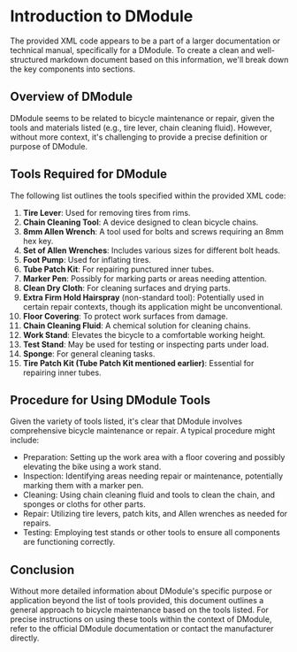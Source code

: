 # Introduction to DModule
The provided XML code appears to be a part of a larger documentation or technical manual, specifically for a DModule. To create a clean and well-structured markdown document based on this information, we'll break down the key components into sections.

## Overview of DModule
DModule seems to be related to bicycle maintenance or repair, given the tools and materials listed (e.g., tire lever, chain cleaning fluid). However, without more context, it's challenging to provide a precise definition or purpose of DModule.

## Tools Required for DModule
The following list outlines the tools specified within the provided XML code:

1. **Tire Lever**: Used for removing tires from rims.
2. **Chain Cleaning Tool**: A device designed to clean bicycle chains.
3. **8mm Allen Wrench**: A tool used for bolts and screws requiring an 8mm hex key.
4. **Set of Allen Wrenches**: Includes various sizes for different bolt heads.
5. **Foot Pump**: Used for inflating tires.
6. **Tube Patch Kit**: For repairing punctured inner tubes.
7. **Marker Pen**: Possibly for marking parts or areas needing attention.
8. **Clean Dry Cloth**: For cleaning surfaces and drying parts.
9. **Extra Firm Hold Hairspray** (non-standard tool): Potentially used in certain repair contexts, though its application might be unconventional.
10. **Floor Covering**: To protect work surfaces from damage.
11. **Chain Cleaning Fluid**: A chemical solution for cleaning chains.
12. **Work Stand**: Elevates the bicycle to a comfortable working height.
13. **Test Stand**: May be used for testing or inspecting parts under load.
14. **Sponge**: For general cleaning tasks.
15. **Tire Patch Kit (Tube Patch Kit mentioned earlier)**: Essential for repairing inner tubes.

## Procedure for Using DModule Tools
Given the variety of tools listed, it's clear that DModule involves comprehensive bicycle maintenance or repair. A typical procedure might include:

- Preparation: Setting up the work area with a floor covering and possibly elevating the bike using a work stand.
- Inspection: Identifying areas needing repair or maintenance, potentially marking them with a marker pen.
- Cleaning: Using chain cleaning fluid and tools to clean the chain, and sponges or cloths for other parts.
- Repair: Utilizing tire levers, patch kits, and Allen wrenches as needed for repairs.
- Testing: Employing test stands or other tools to ensure all components are functioning correctly.

## Conclusion
Without more detailed information about DModule's specific purpose or application beyond the list of tools provided, this document outlines a general approach to bicycle maintenance based on the tools listed. For precise instructions on using these tools within the context of DModule, refer to the official DModule documentation or contact the manufacturer directly.